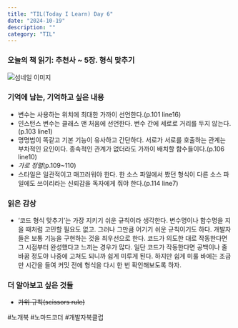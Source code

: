 ```yaml
---
title: "TIL(Today I Learn) Day 6"
date: "2024-10-19"
description: ""
category: "TIL"
---
```


### 오늘의 책 읽기: 추천사 ~ 5장. 형식 맞추기

![섬네일 이미지](/thumbnail/temp.png)

### 기억에 남는, 기억하고 싶은 내용

-   변수는 사용하는 위치에 최대한 가까이 선언한다.(p.101 line16)
-   인스턴스 변수는 클래스 맨 처음에 선언한다. 변수 간에 세로로 거리를 두지 않는다.(p.103 line1)
-   명명법이 똑같고 기본 기능이 유사하고 간단하다. 서로가 서로를 호출하는 관계는 부차적인 요인이다. 종속적인 관계가 없더라도 가까이 배치할 함수들이다.(p.106 line10)
-   _가로 정렬_(p.109~110)
-   스타일은 일관적이고 매끄러워야 한다. 한 소스 파일에서 봤던 형식이 다른 소스 파일에도 쓰이리라는 신뢰감을 독자에게 줘야 한다.(p.114 line7)

### 읽은 감상

-   ‘코드 형식 맞추기’는 가장 지키기 쉬운 규칙이라 생각한다. 변수명이나 함수명을 지을 때처럼 고민할 필요도 없고. 그러나 그만큼 어기기 쉬운 규칙이기도 하다. 개발자들은 보통 기능을 구현하는 것을 최우선으로 한다. 코드가 의도한 대로 작동한다면 그 시점부터 완성했다고 느끼는 경우가 많다. 일단 코드가 작동한다면 공백이나 줄 바꿈 정도야 나중에 고쳐도 되니까 쉽게 미루게 된다. 하지만 쉽게 미룰 바에는 조금만 시간을 들여 커밋 전에 형식을 다시 한 번 확인해보도록 하자.

### 더 알아보고 싶은 것들

-   ~~가위 규칙(scissors rule)~~

#노개북 #노마드코더 #개발자북클럽
